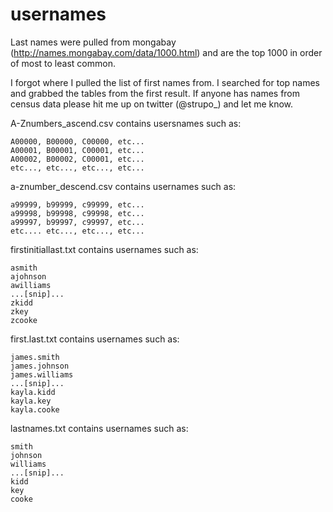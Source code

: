 # usernames

 Last names were pulled from mongabay (http://names.mongabay.com/data/1000.html) and are the top 1000 in order of most to    least common.
 
 I forgot where I pulled the list of first names from. I searched for top names and grabbed the tables from the first result. If anyone has names from census data please hit me up on twitter (@strupo_) and let me know.  


A-Znumbers_ascend.csv contains usersnames such as:

  	A00000, B00000, C00000, etc...
	A00001, B00001, C00001, etc...
	A00002, B00002, C00001, etc...
	etc..., etc..., etc..., etc...
  


a-znumber_descend.csv contains usernames such as:

	a99999, b99999, c99999, etc...
	a99998, b99998, c99998, etc...
	a99997, b99997, c99997, etc...
	etc.... etc..., etc..., etc...
  
  
  
firstinitiallast.txt contains usernames such as:
	
	asmith
	ajohnson
	awilliams
	...[snip]...
	zkidd
	zkey
	zcooke
  
 

first.last.txt contains usernames such as:

	james.smith
	james.johnson
	james.williams
	...[snip]...
	kayla.kidd
	kayla.key
	kayla.cooke
	
	
	
lastnames.txt contains usernames such as:

	smith
	johnson
	williams
	...[snip]...
	kidd
	key
	cooke
	
	
 
